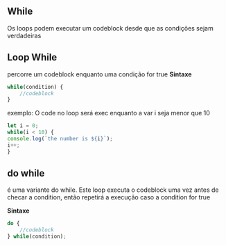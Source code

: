 ## While

Os loops podem executar um codeblock desde que as condições sejam verdadeiras

## Loop While
percorre um codeblock enquanto uma condição for true
**Sintaxe**
~~~ javascript
while(condition) {
    //codeblock
}
~~~

exemplo:
O code no loop será exec enquanto a var i seja menor que 10
~~~ javascript
let i = 0;
while(i < 10) {
console.log(`the number is ${i}`);
i++;
}
~~~

## do while
é uma variante do while. Este loop executa o codeblock uma vez antes de checar a condition, então repetirá
a execução caso a condition for true

**Sintaxe**
~~~ javascript
do {
    //codeblock
} while(condition);
~~~
